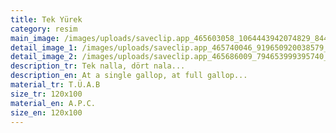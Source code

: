 ```yaml
---
title: Tek Yürek
category: resim
main_image: /images/uploads/saveclip.app_465603058_1064443942074829_8447146746295146681_n.jpg
detail_image_1: /images/uploads/saveclip.app_465740046_919650920038579_4452019354376466956_n.jpg
detail_image_2: /images/uploads/saveclip.app_465686009_794653999395740_7794011283004557165_n.jpg
description_tr: Tek nalla, dört nala...
description_en: At a single gallop, at full gallop...
material_tr: T.Ü.A.B
size_tr: 120x100
material_en: A.P.C.
size_en: 120x100
---
```

